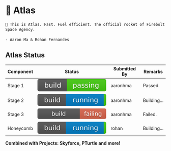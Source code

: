 # 🚀 Atlas
```
🚀 This is Atlas. Fast. Fuel efficient. The official rocket of Firebolt Space Agency.

- Aaron Ma & Rohan Fernandes
```

## Atlas Status
| Component    | Status           | Submitted By  |  Remarks  |
| ------------ |   -------------  | -----         | ----      |
| Stage 1      | ![Build Passing](./svg/build/passing.svg) | aaronhma | Passed. |
| Stage 2      | ![Build Running](./svg/build/running.svg)      |   aaronhma | Building... |
| Stage 3      | ![Build Failing](./svg/build/failing.svg)      |    aaronhma | Failed. |
| Honeycomb    | ![Build Running](./svg/build/running.svg) | rohan | Building... |

**Combined with Projects: Skyforce, PTurtle and more!**
